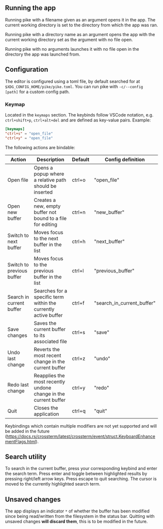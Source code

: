 ## Running the app

Running pike with a filename given as an argument opens it in the app.
The current working directory is set to the directory from which the app was
ran.

Running pike with a directory name as an argument opens the app with the current
working directory set as the argument with no file open.

Running pike with no arguments launches it with no file open in the directory the
app was launched from.

## Configuration

The editor is configured using a toml file, by default searched for at `$XDG_CONFIG_HOME/pike/pike.toml`.
You can run pike with `-c/--config [path]` for a custom config path.

### Keymap

Located in the `keymaps` section. The keybinds follow VSCode notation, e.g. `ctrl+shift+p`, `ctrl+alt+del` and
are defined as key-value pairs. Example:

```toml
[keymaps]
"ctrl+s" = "open_file"
"ctrl+y" = "open_file"
```

The following actions are bindable:

| Action                    | Description                                                       | Default                  | Config definition                |
|---------------------------|-------------------------------------------------------------------|--------------------------|----------------------------------|
| Open file                 | Opens a popup where a relative path should be inserted           | ctrl+o                   | "open_file"                     |
| Open new buffer           | Creates a new, empty buffer not bound to a file for editing      | ctrl+n                   | "new_buffer"                    |
| Switch to next buffer     | Moves focus to the next buffer in the list                       | ctrl+h                   | "next_buffer"                   |
| Switch to previous buffer | Moves focus to the previous buffer in the list                   | ctrl+l                   | "previous_buffer"               |
| Search in current buffer  | Searches for a specific term within the currently active buffer  | ctrl+f                   | "search_in_current_buffer"      |
| Save changes              | Saves the current buffer to its associated file                 | ctrl+s                   | "save"                          |
| Undo last change          | Reverts the most recent change in the current buffer            | ctrl+z                   | "undo"                          |
| Redo last change          | Reapplies the most recently undone change in the current buffer | ctrl+y                   | "redo"                          |
| Quit                      | Closes the application                                           | ctrl+q                   | "quit"                          |

Keybindings which contain multiple modifiers are not yet supported and will be added
in the future (<https://docs.rs/crossterm/latest/crossterm/event/struct.KeyboardEnhancementFlags.html>).

## Search utility

To search in the current buffer, press your corresponding keybind and enter the search term.
Press enter and toggle between highlighted results by pressing right/left arrow keys. Press escape to quit searching. The cursor
is moved to the currently highlighted search term.

## Unsaved changes

The app displays an indicator `*` of whether the buffer has been modified since being read/written from the filesystem in
the status bar. Quitting with unsaved changes **will discard them**, this is to be modified in the future.
